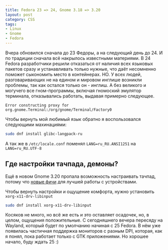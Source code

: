 ```yaml
---
title: Fedora 23 => 24, Gnome 3.18 => 3.20
layout: post
category: CSS
tags:
- Linux
- Gnome
- Fedora
---
```


Вчера обновился сначала до 23 Федоры, а на следующий день до 24. И по традиции сначала всё накрылось известными материями.
В 24 Fedora разработчики решили отказаться от наличия всех языковых пакетов сразу и устанавливать только нужные, что даёт несомненно поможет сыкономить место в контейнерах. НО. У всех людей, разговаривающих не на едином и мировом инглише возникли проблемы, так как остался только он - инглиш.
А без великого и могучего все гном-программы, включая гномоский эмулятор терминала, отказывались работать, выдавая примерно следующее.

```
Error constructing proxy for org.gnome.Terminal:/org/gnome/Terminal/Factory0
```

Чтобы вернуть мой любимый язык обратно я воспользовался следующими махинациями:

~~~bash
sudo dnf install glibc-langpack-ru
~~~

А так же в `/etc/locale.conf` поменял `LANG=ru_RU.ANSI1251` на `LANG=ru_RU.UTF-8`

## Где настройки тачпада, демоны?

Ещё в новом Gnome 3.20 пропала возможность настраивать тачпад, потому что [новые фичи](https://fedoraproject.org/wiki/Changes/LibinputForXorg) для лучшей работы с устройствами.

Чтобы вернуть настройки и ощущение комфорта, нужно установить `xorg-x11-drv-libinput`

~~~bash
sudo dnf install xorg-x11-drv-libinput
~~~

Косяков не много, но всё же есть и это оставляет осадочек, но, в целом, ощущения положительные. С сегодняшнего вечера пересяду на Wayland, который будет по умолчанию начиная с 25 Fedora. В нём уже появилась частичная поддержка мониторов с разным DPI, которая, как я понял, пока работает только с GTK приложениями. Но хорошее начало, буду ждать 25 :)